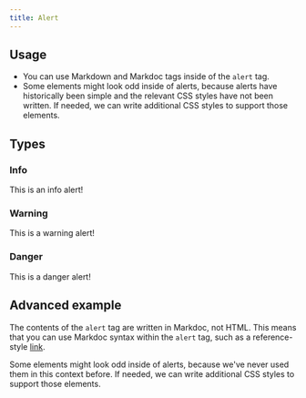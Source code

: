 ```yaml
---
title: Alert
---
```


<div id="markdoc-chooser"></div>
<div id="markdoc-content"><article>
  <h2>Usage</h2>
  <ul>
    <li>
      You can use Markdown and Markdoc tags inside of the
      <code>alert</code> tag.
    </li>
    <li>
      Some elements might look odd inside of alerts, because alerts have
      historically been simple and the relevant CSS styles have not been
      written. If needed, we can write additional CSS styles to support those
      elements.
    </li>
  </ul>
  <h2>Types</h2>
  <h3>Info</h3>
  <div class="alert alert-info"><p>This is an info alert!</p></div>
  <h3>Warning</h3>
  <div class="alert alert-warning"><p>This is a warning alert!</p></div>
  <h3>Danger</h3>
  <div class="alert alert-danger"><p>This is a danger alert!</p></div>
  <h2>Advanced example</h2>
  <div class="alert alert-info">
    <p>
      The contents of the <code>alert</code> tag are written in Markdoc, not
      HTML. This means that you can use Markdoc syntax within the
      <code>alert</code> tag, such as a reference-style
      <a href="https://www.datadoghq.com">link</a>.
    </p>
    <p>
      Some elements might look odd inside of alerts, because we've never used
      them in this context before. If needed, we can write additional CSS styles
      to support those elements.
    </p>
  </div>
</article>
</div>
  <script>    clientRenderer.initialize({        pagePrefsConfig: undefined,        prefOptionsConfig: {},        selectedValsByPrefId: {},        ifFunctionsByRef: {}    });  </script>  

